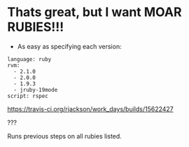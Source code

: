 
# Thats great, but I want MOAR RUBIES!!!

* As easy as specifying each version:

```
language: ruby
rvm:
  - 2.1.0
  - 2.0.0
  - 1.9.3
  - jruby-19mode
script: rspec
```

https://travis-ci.org/rjackson/work_days/builds/15622427

???

Runs previous steps on all rubies listed.

